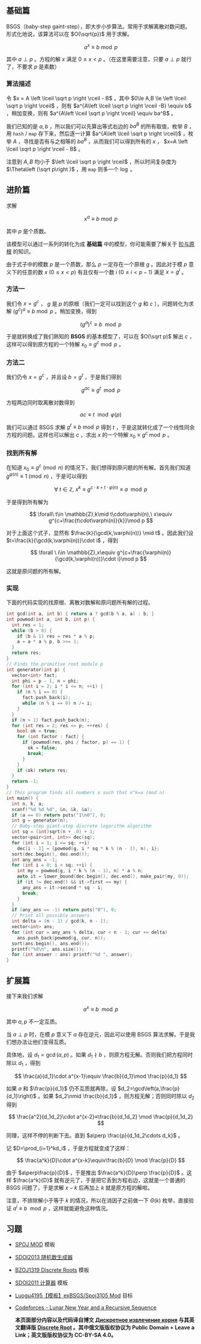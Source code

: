 ## 基础篇

BSGS（baby-step gaint-step），即大步小步算法。常用于求解离散对数问题。形式化地说，该算法可以在 $O(\sqrt{p})$ 用于求解。

$$
a^x \equiv b \bmod p
$$

其中 $a\perp p$ 。方程的解 $x$ 满足 $0 \le x < p$ 。（在这里需要注意，只要 $a\perp p$ 就行了，不要求 $p$ 是素数）

### 算法描述

令 $x = A \left \lceil \sqrt p \right \rceil - B$ ，其中 $0\le A,B \le \left \lceil \sqrt p \right \rceil$ ，则有 $a^{A\left \lceil \sqrt p \right \rceil -B} \equiv b$ ，稍加变换，则有 $a^{A\left \lceil \sqrt p \right \rceil} \equiv ba^B$ 。

我们已知的是 $a,b$ ，所以我们可以先算出等式右边的 $ba^B$ 的所有取值，枚举 $B$ ，用 `hash` / `map` 存下来，然后逐一计算 $a^{A\left \lceil \sqrt p \right \rceil}$ ，枚举 $A$ ，寻找是否有与之相等的 $ba^B$ ，从而我们可以得到所有的 $x$ ， $x=A \left \lceil \sqrt p \right \rceil - B$ 。

注意到 $A,B$ 均小于 $\left \lceil \sqrt p \right \rceil$ ，所以时间复杂度为 $\Theta\left  (\sqrt p\right )$ ，用 `map` 则多一个 $\log$ 。

## 进阶篇

求解

$$
x^a \equiv b \bmod p
$$

其中 $p$ 是个质数。

该模型可以通过一系列的转化为成 **基础篇** 中的模型，你可能需要了解关于 [阶与原根](/math/primitive-root/) 的知识。

由于式子中的模数 $p$ 是一个质数，那么 $p$ 一定存在一个原根 $g$ 。因此对于模 $p$ 意义下的任意的数 $x\ (0\le x<p)$ 有且仅有一个数 $i\ (0\le i<p-1)$ 满足 $x = g^i$ 。

### 方法一

我们令 $x=g^c$ ， $g$ 是 $p$ 的原根（我们一定可以找到这个 $g$ 和 $c$ ），问题转化为求解 $(g^c)^a \equiv b \bmod p$ 。稍加变换，得到

$$
(g^a)^c \equiv b \mod p
$$

于是就转换成了我们熟知的 **BSGS** 的基本模型了，可以在 $O(\sqrt p)$ 解出 $c$ ，这样可以得到原方程的一个特解 $x_0\equiv g^c\bmod p$ 。

### 方法二

我们仍令 $x=g^c$ ，并且设 $b=g^t$ ，于是我们得到

$$
g^{ac}\equiv g^t\mod p
$$

方程两边同时取离散对数得到

$$
ac\equiv t\mod \varphi(p)
$$

我们可以通过 BSGS 求解 $g^t\equiv b\bmod p$ 得到 $t$ ，于是这就转化成了一个线性同余方程的问题。这样也可以解出 $c$ ，求出 $x$ 的一个特解 $x_0\equiv g^c\bmod p$ 。

### 找到所有解

在知道 $x_0\equiv g^{c}\pmod n$ 的情况下，我们想得到原问题的所有解。首先我们知道 $g^{\varphi(n)}\equiv 1\pmod n$ ，于是可以得到

$$
\forall\ t \in \mathbb{Z},\ x^k \equiv g^{ c \cdot k + t\cdot\varphi(n)}\equiv a \mod p
$$

于是得到所有解为

$$
\forall\ t\in \mathbb{Z},k\mid t\cdot\varphi(n),\ x\equiv g^{c+\frac{t\cdot\varphi(n)}{k}}\mod p
$$

对于上面这个式子，显然有 $\frac{k}{\gcd(k,\varphi(n))}  \mid t$ 。因此我们设 $t=\frac{k}{\gcd(k,\varphi(n))}\cdot i$ ，得到

$$
\forall \ i\in \mathbb{Z},x\equiv g^{c+\frac{\varphi(n)}{\gcd(k,\varphi(n))}\cdot i}\mod p
$$

这就是原问题的所有解。

### 实现

下面的代码实现的找原根、离散对数解和原问题所有解的过程。

```cpp
int gcd(int a, int b) { return a ? gcd(b % a, a) : b; }
int powmod(int a, int b, int p) {
  int res = 1;
  while (b > 0) {
    if (b & 1) res = res * a % p;
    a = a * a % p, b >>= 1;
  }
  return res;
}
// Finds the primitive root modulo p
int generator(int p) {
  vector<int> fact;
  int phi = p - 1, n = phi;
  for (int i = 2; i * i <= n; ++i) {
    if (n % i == 0) {
      fact.push_back(i);
      while (n % i == 0) n /= i;
    }
  }
  if (n > 1) fact.push_back(n);
  for (int res = 2; res <= p; ++res) {
    bool ok = true;
    for (int factor : fact) {
      if (powmod(res, phi / factor, p) == 1) {
        ok = false;
        break;
      }
    }
    if (ok) return res;
  }
  return -1;
}
// This program finds all numbers x such that x^k=a (mod n)
int main() {
  int n, k, a;
  scanf("%d %d %d", &n, &k, &a);
  if (a == 0) return puts("1\n0"), 0;
  int g = generator(n);
  // Baby-step giant-step discrete logarithm algorithm
  int sq = (int)sqrt(n + .0) + 1;
  vector<pair<int, int>> dec(sq);
  for (int i = 1; i <= sq; ++i)
    dec[i - 1] = {powmod(g, i * sq * k % (n - 1), n), i};
  sort(dec.begin(), dec.end());
  int any_ans = -1;
  for (int i = 0; i < sq; ++i) {
    int my = powmod(g, i * k % (n - 1), n) * a % n;
    auto it = lower_bound(dec.begin(), dec.end(), make_pair(my, 0));
    if (it != dec.end() && it->first == my) {
      any_ans = it->second * sq - i;
      break;
    }
  }
  if (any_ans == -1) return puts("0"), 0;
  // Print all possible answers
  int delta = (n - 1) / gcd(k, n - 1);
  vector<int> ans;
  for (int cur = any_ans % delta; cur < n - 1; cur += delta)
    ans.push_back(powmod(g, cur, n));
  sort(ans.begin(), ans.end());
  printf("%d\n", ans.size());
  for (int answer : ans) printf("%d ", answer);
}
```

## 扩展篇

接下来我们求解

$$
a^x\equiv b\mod p
$$

其中 $a,p$ 不一定互质。

当 $a\perp p$ 时，在模 $p$ 意义下 $a$ 存在逆元，因此可以使用 BSGS 算法求解。于是我们想办法让他们变得互质。

具体地，设 $d_1=\gcd(a,p)$ 。如果 $d_1\nmid b$ ，则原方程无解。否则我们把方程同时除以 $d_1$ ，得到

$$
\frac{a}{d_1}\cdot a^{x-1}\equiv \frac{b}{d_1}\mod \frac{p}{d_1}
$$

如果 $a$ 和 $\frac{p}{d_1}$ 仍不互质就再除，设 $d_2=\gcd\left(a,\frac{p}{d_1}\right)$ 。如果 $d_2\nmid \frac{b}{d_1}$ ，则方程无解；否则同时除以 $d_2$ 得到

$$
\frac{a^2}{d_1d_2}\cdot a^{x-2}≡\frac{b}{d_1d_2} \mod \frac{p}{d_1d_2}
$$

同理，这样不停的判断下去。直到 $a\perp \frac{p}{d_1d_2\cdots d_k}$ 。

记 $D=\prod_{i=1}^kd_i$ ，于是方程就变成了这样：

$$
\frac{a^k}{D}\cdot a^{x-k}\equiv\frac{b}{D} \mod \frac{p}{D}
$$

由于 $a\perp\frac{p}{D}$ ，于是推出 $\frac{a^k}{D}\perp \frac{p}{D}$ 。这样 $\frac{a^k}{D}$ 就有逆元了，于是把它丢到方程右边，这就是一个普通的 BSGS 问题了，于是求解 $x-k$ 后再加上 $k$ 就是原方程的解啦。

注意，不排除解小于等于 $k$ 的情况，所以在消因子之前做一下 $\Theta(k)$ 枚举，直接验证 $a^i\equiv b \mod p$ ，这样就能避免这种情况。

## 习题

-    [SPOJ MOD](https://www.spoj.com/problems/MOD/) 模板
-    [SDOI2013 随机数生成器](http://www.lydsy.com/JudgeOnline/problem.php?id=3122) 
-    [BZOJ1319 Discrete Roots](http://www.lydsy.com/JudgeOnline/problem.php?id=1319) 模板
-    [SDOI2011 计算器](https://www.luogu.org/problemnew/show/P2485) 模板
-    [Luogu4195【模板】exBSGS/Spoj3105 Mod](https://www.luogu.org/problemnew/show/P4195) 目标
-    [Codeforces - Lunar New Year and a Recursive Sequence](https://codeforces.com/contest/1106/problem/F) 

     **本页面部分内容以及代码译自博文 [Дискретное извлечение корня](http://e-maxx.ru/algo/discrete_root) 与其英文翻译版 [Discrete Root](https://cp-algorithms.com/algebra/discrete-root.html) 。其中俄文版版权协议为 Public Domain + Leave a Link；英文版版权协议为 CC-BY-SA 4.0。** 
